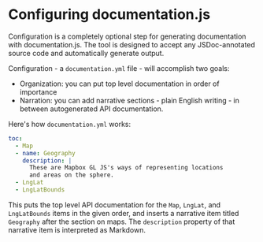 # Configuring documentation.js

Configuration is a completely optional step for generating documentation
with documentation.js. The tool is designed to accept any JSDoc-annotated
source code and automatically generate output.

Configuration - a `documentation.yml` file - will accomplish two goals:

* Organization: you can put top level documentation in order of importance
* Narration: you can add narrative sections - plain English writing - in
  between autogenerated API documentation.

Here's how `documentation.yml` works:

```yml
toc:
  - Map
  - name: Geography
    description: |
      These are Mapbox GL JS's ways of representing locations
      and areas on the sphere.
  - LngLat
  - LngLatBounds
```

This puts the top level API documentation for the `Map`, `LngLat`, and `LngLatBounds`
items in the given order, and inserts a narrative item titled `Geography`
after the section on maps. The `description` property of that narrative item
is interpreted as Markdown.
